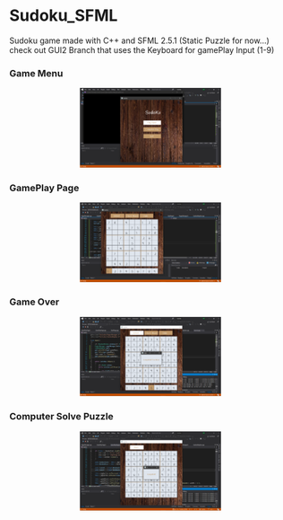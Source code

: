 # Sudoku_SFML
Sudoku game made with C++ and SFML 2.5.1 (Static Puzzle for now...) check out GUI2 Branch that uses the Keyboard for gamePlay Input (1-9)

<h3>Game Menu</h3>
<div align="middle">
<img src="Sudoku/ProjectImages/image1.png" width=50%> </img>
</div>

<h3>GamePlay Page</h3>
<div align="middle">
<img src="Sudoku/ProjectImages/image2.png" width=50%> </img>
</div>

<h3>Game Over</h3>
<div align="middle">
<img src="Sudoku/ProjectImages/image4.png" width=50%> </img>
</div>

<h3>Computer Solve Puzzle</h3>
<div align="middle">
<img src="Sudoku/ProjectImages/image6.png" width=50%> </img>
</div>
